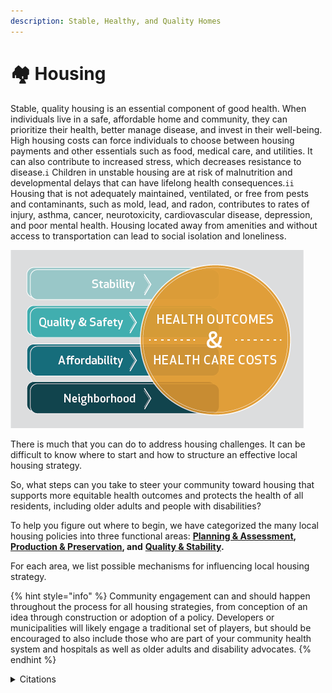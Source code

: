 ```yaml
---
description: Stable, Healthy, and Quality Homes
---
```


# 🏘 Housing

Stable, quality housing is an essential component of good health. When individuals live in a safe, affordable home and community, they can prioritize their health, better manage disease, and invest in their well-being. High housing costs can force individuals to choose between housing payments and other essentials such as food, medical care, and utilities. It can also contribute to increased stress, which decreases resistance to disease.`i` Children in unstable housing are at risk of malnutrition and developmental delays that can have lifelong health consequences.`ii` Housing that is not adequately maintained, ventilated, or free from pests and contaminants, such as mold, lead, and radon, contributes to rates of injury, asthma, cancer, neurotoxicity, cardiovascular disease, depression, and poor mental health. Housing located away from amenities and without access to transportation can lead to social isolation and loneliness.

![Connecting Housing and Health, Source: Taylor, L. 2018](<../.gitbook/assets/image (1).png>)

There is much that you can do to address housing challenges. It can be difficult to know where to start and how to structure an effective local housing strategy.&#x20;

So, what steps can you take to steer your community toward housing that supports more equitable health outcomes and protects the health of all residents, including older adults and people with disabilities?

To help you figure out where to begin, we have categorized the many local housing policies into three functional areas: [**Planning & Assessment**](planning-and-assessment/)**,** [**Production & Preservation**](production-and-preservation/)**, and** [**Quality & Stability**](stability-and-quality/)**.**&#x20;

For each area, we list possible mechanisms for influencing local housing strategy.

{% hint style="info" %}
Community engagement can and should happen throughout the process for all housing strategies, from conception of an idea through construction or adoption of a policy. Developers or municipalities will likely engage a traditional set of players, but should be encouraged to also include those who are part of your community health system and hospitals as well as older adults and disability advocates.
{% endhint %}

<details>

<summary>Citations</summary>

`i` _RWJF How Does Housing Affect Health?:_ [_https://www.rwjf.org/en/library/research/2011/05/housing-and-health.html_](https://www.rwjf.org/en/library/research/2011/05/housing-and-health.html)__\
__\
__`ii`  _Cutts, Diana Becker, et al. "US housing insecurity and the health of very young children." American Journal of Public Health 101.8 (2011): 1508-1514._

_Taylor, Lauren. (June, 2018). Housing And Health: An Overview Of The Literature. Health Affairs. Retrieved from:_ [NextPlanning & Assessment](https://app.gitbook.com/@hcdtk/s/stable-healthy-and-quality-homes/\~/drafts/-Ma4\_kLQNDSX0DVtyz7M/housing-introduction/planning-and-assessment)

</details>
